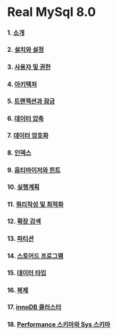 # Real MySql 8.0

#### 1. [소개](/realMySql/1권/01_02_소개_설치와_설정.md)
#### 2. [설치와 설정](/realMySql/1권/01_02_소개_설치와_설정.md)
#### 3. [사용자 및 권한](/realMySql/1권/03_사용자및권한.md) 
#### 4. [아키텍처](/realMySql/1권/04_아키텍처.md)
#### 5. [트랜잭션과 잠금](/realMySql/1권/05_트랜잭션과_잠금.md)
#### 6. [데이터 압축](/realMySql/1권/06_데이터_압축.md)
#### 7. [데이터 암호화](/realMySql/1권/07_데이터_암호화.md)
#### 8. [인덱스](/realMySql/1권/08_인덱스.md)
#### 9. [옵티마이저와 힌트](/realMySql/1권/09_옵티마이저와_힌트.md)
#### 10. [실행계획](/realMySql/1권/10_실행계획.md)
#### 11. [쿼리작성 및 최적화](/realMySql/2권/11_쿼리_작성_및_최적화.md)
#### 12. [확장 검색](/realMySql/2권/12_확장_검색.md)
#### 13. [파티션](/realMySql/2권/13_파티션.md)
#### 14. [스토어드 프로그램](/realMySql/2권/14.스토어드_프로그램.md)
#### 15. [데이터 타입](/realMySql/2권/15_데이터_타입.md)
#### 16. [복제](/realMySql/2권/16_복제.md)
#### 17. [innoDB 클러스터](/realMySql/2권/17_innodb_클러스터.md)
#### 18. [Performance 스키마와 Sys 스키마](/realMySql/2권/18_Performance_스키마_Sys_스키마.md)
